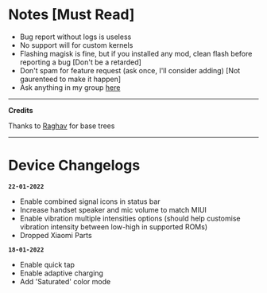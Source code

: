 
# Notes [Must Read]

 - Bug report without logs is useless
 - No support will for custom kernels
 - Flashing  magisk is fine, but if you installed any mod, clean flash before reporting a bug [Don't be a retarded]
 - Don't spam for feature request (ask once, I'll consider adding) [Not gaurenteed to make it happen]
 - Ask anything in my group [here](https://t.me/chandeler_s_chat) 

---

**Credits**

Thanks to [Raghav](https://github.com/raghavt20) for base trees
 
 ---
 
# Device Changelogs

**`22-01-2022`**
 - Enable combined signal icons in status bar
 - Increase handset speaker and mic volume to match MIUI
 - Enable vibration multiple intensities options (should help customise vibration intensity between low-high in supported ROMs)
 - Dropped Xiaomi Parts

**`18-01-2022`**
 - Enable quick tap
 - Enable adaptive charging 
 - Add 'Saturated' color mode

